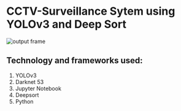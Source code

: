 # CCTV-Surveillance Sytem using YOLOv3 and Deep Sort
![output frame](https://user-images.githubusercontent.com/37272507/112599078-6e4ec900-8e35-11eb-9ae5-4537b2feeb03.jpg "One Of the Output Frames of Detection ") 

## Technology and frameworks used: 
1. YOLOv3
1. Darknet 53
1. Jupyter Notebook
1. Deepsort
1. Python 